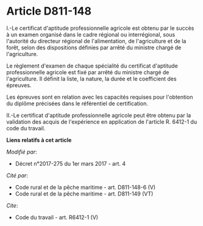 # Article D811-148

I.-Le certificat d'aptitude professionnelle agricole est obtenu par le succès à un examen organisé dans le cadre régional ou
interrégional, sous l'autorité du directeur régional de l'alimentation, de l'agriculture et de la forêt, selon des
dispositions définies par arrêté du ministre chargé de l'agriculture. 

Le règlement d'examen de chaque spécialité du certificat d'aptitude professionnelle agricole est fixé par arrêté du ministre
chargé de l'agriculture. Il définit la liste, la nature, la durée et le coefficient des épreuves. 

Les épreuves sont en relation avec les capacités requises pour l'obtention du diplôme précisées dans le référentiel de
certification. 

II.-Le certificat d'aptitude professionnelle agricole peut être obtenu par la validation des acquis de l'expérience en
application de l'article R. 6412-1 du code du travail.

**Liens relatifs à cet article**

_Modifié par_:

  - Décret n°2017-275 du 1er mars 2017 - art. 4

_Cité par_:

  - Code rural et de la pêche maritime - art. D811-148-6 (V)
  - Code rural et de la pêche maritime - art. D811-149 (VT)

_Cite_:

  - Code du travail - art. R6412-1 (V)

